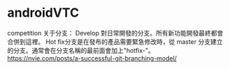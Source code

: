 # androidVTC
competition
关于分支：
Develop 對日常開發的分支。所有新功能開發最終都會合併到這裡。
Hot fix分支是在發布的產品需要緊急修改時，從 master 分支建立的分支。通常會在分支名稱的最前面會加上"hotfix-"。
https://nvie.com/posts/a-successful-git-branching-model/

